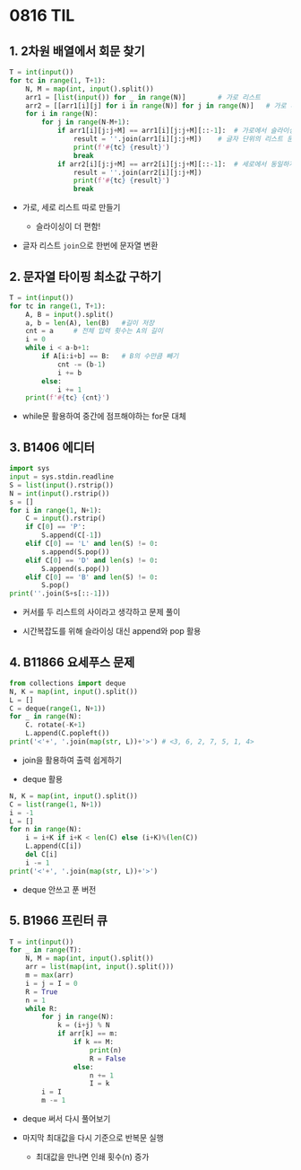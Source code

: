 # 0816 TIL

## 1. 2차원 배열에서 회문 찾기

```python
T = int(input())
for tc in range(1, T+1):
    N, M = map(int, input().split())
    arr1 = [list(input()) for _ in range(N)]        # 가로 리스트
    arr2 = [[arr1[i][j] for i in range(N)] for j in range(N)]   # 가로 리스트 이용하여 세로 리스트 구성
    for i in range(N):
        for j in range(N-M+1):
            if arr1[i][j:j+M] == arr1[i][j:j+M][::-1]:  # 가로에서 슬라이싱으로 회문 찾기
                result = ''.join(arr1[i][j:j+M])    # 글자 단위의 리스트 문자열로 바꾸기
                print(f'#{tc} {result}')
                break
            if arr2[i][j:j+M] == arr2[i][j:j+M][::-1]:  # 세로에서 동일하게
                result = ''.join(arr2[i][j:j+M])
                print(f'#{tc} {result}')
                break
```

- 가로, 세로 리스트 따로 만들기 
  
  - 슬라이싱이 더 편함!

- 글자 리스트 `join`으로 한번에 문자열 변환

## 2. 문자열 타이핑 최소값 구하기

```python
T = int(input())
for tc in range(1, T+1):
    A, B = input().split()
    a, b = len(A), len(B)   #길이 저장
    cnt = a     # 전체 입력 횟수는 A의 길이
    i = 0
    while i < a-b+1:
        if A[i:i+b] == B:   # B의 수만큼 빼기
            cnt -= (b-1)
            i += b
        else:
            i += 1
    print(f'#{tc} {cnt}')
```

- while문 활용하여 중간에 점프해야하는 for문 대체

## 3. B1406 에디터

```python
import sys
input = sys.stdin.readline
S = list(input().rstrip())
N = int(input().rstrip())
s = []
for i in range(1, N+1):
    C = input().rstrip()
    if C[0] == 'P':
        S.append(C[-1])
    elif C[0] == 'L' and len(S) != 0:
        s.append(S.pop())
    elif C[0] == 'D' and len(s) != 0:
        S.append(s.pop())
    elif C[0] == 'B' and len(S) != 0:
        S.pop()
print(''.join(S+s[::-1]))
```

- 커서를 두 리스트의 사이라고 생각하고 문제 풀이

- 시간복잡도를 위해 슬라이싱 대신 append와 pop 활용

## 4. B11866 요세푸스 문제

```python
from collections import deque
N, K = map(int, input().split())
L = []
C = deque(range(1, N+1))
for _ in range(N):
    C. rotate(-K+1)
    L.append(C.popleft())
print('<'+', '.join(map(str, L))+'>') # <3, 6, 2, 7, 5, 1, 4>
```

- join을 활용하여 출력 쉽게하기

- deque 활용

```python
N, K = map(int, input().split())
C = list(range(1, N+1))
i = -1
L = []
for n in range(N):
    i = i+K if i+K < len(C) else (i+K)%(len(C))
    L.append(C[i])
    del C[i]
    i -= 1
print('<'+', '.join(map(str, L))+'>')
```

- deque 안쓰고 푼 버전

## 5. B1966 프린터 큐

```python
T = int(input())
for _ in range(T):
    N, M = map(int, input().split())
    arr = list(map(int, input().split()))
    m = max(arr)
    i = j = I = 0
    R = True
    n = 1
    while R:
        for j in range(N):
            k = (i+j) % N
            if arr[k] == m:
                if k == M:
                    print(n)
                    R = False
                else:
                    n += 1
                    I = k
        i = I
        m -= 1
```

- deque  써서 다시 풀어보기

- 마지막 최대값을 다시 기준으로 반복문 실행
  
  - 최대값을 만나면 인쇄 횟수(n) 증가
